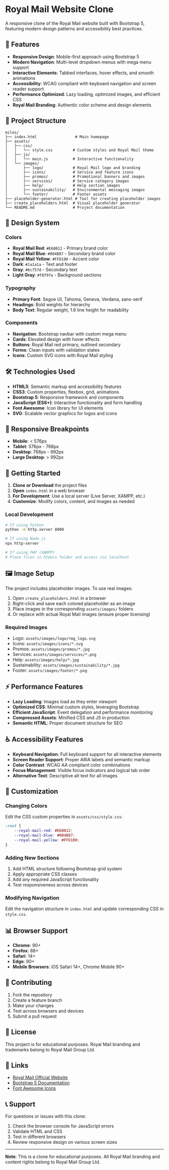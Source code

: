 # Royal Mail Website Clone

A responsive clone of the Royal Mail website built with Bootstrap 5, featuring modern design patterns and accessibility best practices.

## 🚀 Features

- **Responsive Design**: Mobile-first approach using Bootstrap 5
- **Modern Navigation**: Multi-level dropdown menus with mega menu support
- **Interactive Elements**: Tabbed interfaces, hover effects, and smooth animations
- **Accessibility**: WCAG compliant with keyboard navigation and screen reader support
- **Performance Optimized**: Lazy loading, optimized images, and efficient CSS
- **Royal Mail Branding**: Authentic color scheme and design elements

## 📁 Project Structure

```
miles/
├── index.html                 # Main homepage
├── assets/
│   ├── css/
│   │   └── style.css         # Custom styles and Royal Mail theme
│   ├── js/
│   │   └── main.js           # Interactive functionality
│   └── images/
│       ├── logo/             # Royal Mail logo and branding
│       ├── icons/            # Service and feature icons
│       ├── promos/           # Promotional banners and images
│       ├── services/         # Service category images
│       ├── help/             # Help section images
│       ├── sustainability/   # Environmental messaging images
│       └── footer/           # Footer assets
├── placeholder-generator.html # Tool for creating placeholder images
├── create_placeholders.html  # Visual placeholder generator
└── README.md                 # Project documentation
```

## 🎨 Design System

### Colors
- **Royal Mail Red**: `#E60012` - Primary brand color
- **Royal Mail Blue**: `#004B87` - Secondary brand color  
- **Royal Mail Yellow**: `#FFD100` - Accent color
- **Dark**: `#1a1a1a` - Text and footer
- **Gray**: `#6c757d` - Secondary text
- **Light Gray**: `#f8f9fa` - Background sections

### Typography
- **Primary Font**: Segoe UI, Tahoma, Geneva, Verdana, sans-serif
- **Headings**: Bold weights for hierarchy
- **Body Text**: Regular weight, 1.6 line height for readability

### Components
- **Navigation**: Bootstrap navbar with custom mega menu
- **Cards**: Elevated design with hover effects
- **Buttons**: Royal Mail red primary, outlined secondary
- **Forms**: Clean inputs with validation states
- **Icons**: Custom SVG icons with Royal Mail styling

## 🛠️ Technologies Used

- **HTML5**: Semantic markup and accessibility features
- **CSS3**: Custom properties, flexbox, grid, animations
- **Bootstrap 5**: Responsive framework and components
- **JavaScript (ES6+)**: Interactive functionality and form handling
- **Font Awesome**: Icon library for UI elements
- **SVG**: Scalable vector graphics for logos and icons

## 📱 Responsive Breakpoints

- **Mobile**: < 576px
- **Tablet**: 576px - 768px  
- **Desktop**: 768px - 992px
- **Large Desktop**: > 992px

## 🚀 Getting Started

1. **Clone or Download** the project files
2. **Open** `index.html` in a web browser
3. **For Development**: Use a local server (Live Server, XAMPP, etc.)
4. **Customize**: Modify colors, content, and images as needed

### Local Development

```bash
# If using Python
python -m http.server 8000

# If using Node.js
npx http-server

# If using PHP (XAMPP)
# Place files in htdocs folder and access via localhost
```

## 🖼️ Image Setup

The project includes placeholder images. To use real images:

1. Open `create_placeholders.html` in a browser
2. Right-click and save each colored placeholder as an image
3. Place images in the corresponding `assets/images/` folders
4. Or replace with actual Royal Mail images (ensure proper licensing)

### Required Images
- Logo: `assets/images/logo/rmg_logo.svg`
- Icons: `assets/images/icons/*.svg`
- Promos: `assets/images/promos/*.jpg`
- Services: `assets/images/services/*.png`
- Help: `assets/images/help/*.jpg`
- Sustainability: `assets/images/sustainability/*.jpg`
- Footer: `assets/images/footer/*.png`

## ⚡ Performance Features

- **Lazy Loading**: Images load as they enter viewport
- **Optimized CSS**: Minimal custom styles, leveraging Bootstrap
- **Efficient JavaScript**: Event delegation and performance monitoring
- **Compressed Assets**: Minified CSS and JS in production
- **Semantic HTML**: Proper document structure for SEO

## ♿ Accessibility Features

- **Keyboard Navigation**: Full keyboard support for all interactive elements
- **Screen Reader Support**: Proper ARIA labels and semantic markup
- **Color Contrast**: WCAG AA compliant color combinations
- **Focus Management**: Visible focus indicators and logical tab order
- **Alternative Text**: Descriptive alt text for all images

## 🔧 Customization

### Changing Colors
Edit the CSS custom properties in `assets/css/style.css`:

```css
:root {
    --royal-mail-red: #E60012;
    --royal-mail-blue: #004B87;
    --royal-mail-yellow: #FFD100;
}
```

### Adding New Sections
1. Add HTML structure following Bootstrap grid system
2. Apply appropriate CSS classes
3. Add any required JavaScript functionality
4. Test responsiveness across devices

### Modifying Navigation
Edit the navigation structure in `index.html` and update corresponding CSS in `style.css`.

## 📊 Browser Support

- **Chrome**: 90+
- **Firefox**: 88+
- **Safari**: 14+
- **Edge**: 90+
- **Mobile Browsers**: iOS Safari 14+, Chrome Mobile 90+

## 🤝 Contributing

1. Fork the repository
2. Create a feature branch
3. Make your changes
4. Test across browsers and devices
5. Submit a pull request

## 📄 License

This project is for educational purposes. Royal Mail branding and trademarks belong to Royal Mail Group Ltd.

## 🔗 Links

- [Royal Mail Official Website](https://www.royalmail.com/)
- [Bootstrap 5 Documentation](https://getbootstrap.com/docs/5.3/)
- [Font Awesome Icons](https://fontawesome.com/)

## 📞 Support

For questions or issues with this clone:
1. Check the browser console for JavaScript errors
2. Validate HTML and CSS
3. Test in different browsers
4. Review responsive design on various screen sizes

---

**Note**: This is a clone for educational purposes. All Royal Mail branding and content rights belong to Royal Mail Group Ltd.
